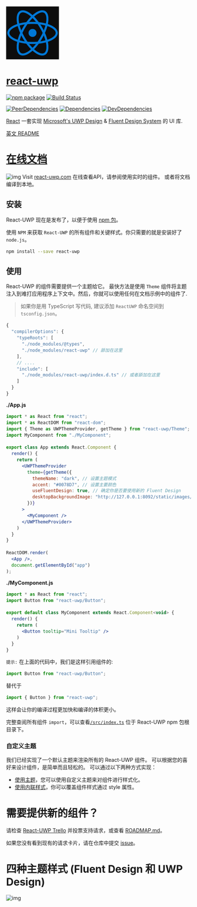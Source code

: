 ![img](https://github.com/myxvisual/react-uwp/blob/master/docs/public/static/images/icons/icon-144x144.png)

# [react-uwp](https://www.react-uwp.com/)

[![npm package](https://img.shields.io/npm/v/react-uwp.svg?style=flat-square)](https://www.npmjs.org/package/react-uwp)
[![Build Status](https://travis-ci.org/myxvisual/react-uwp.svg?branch=master)](https://travis-ci.org/myxvisual/react-uwp)

[![PeerDependencies](https://img.shields.io/david/peer/myxvisual/react-uwp.svg?style=flat-square)](https://david-dm.org/myxvisual/react-uwp#info=peerDependencies&view=list)
[![Dependencies](https://img.shields.io/david/myxvisual/react-uwp.svg?style=flat-square)](https://david-dm.org/myxvisual/react-uwp)
[![DevDependencies](https://img.shields.io/david/dev/myxvisual/react-uwp.svg?style=flat-square)](https://david-dm.org/myxvisual/react-uwp#info=devDependencies&view=list)

[React](https://facebook.github.io/react/) 一套实现 [Microsoft's UWP Design](https://developer.microsoft.com/en-us/windows/apps/design) & [Fluent Design System](http://fluent.microsoft.com/) 的 UI 库.

[英文 README](https://github.com/myxvisual/react-uwp/blob/master/README.md)

# [在线文档](https://www.react-uwp.com/)
![img](https://github.com/myxvisual/react-uwp/blob/master/images/doc-site.JPG)
Visit [react-uwp.com](https://www.react-uwp.com/) 在线查看API，请参阅使用实时的组件。
或者将文档编译到本地。

## 安装
React-UWP 现在是发布了，以便于使用 [npm 包](https://www.npmjs.org/package/react-uwp)。

使用 `NPM` 来获取 `React-UWP` 的所有组件和关键样式。你只需要的就是安装好了 `node.js`。

``` bash
npm install --save react-uwp
```

## 使用
React-UWP 的组件需要提供一个主题给它。
最快方法是使用 `Theme` 组件将主题注入到难打应用程序上下文中。然后，你就可以使用任何在文档示例中的组件了.
> 如果你是用 TypeScript 写代码, 建议添加 `ReactUWP` 命名空间到 `tsconfig.json`。

``` js
{
  "compilerOptions": {
    "typeRoots": [
      "./node_modules/@types",
      "./node_modules/react-uwp" // 舔加在这里
    ],
    // ....
    "include": [
      "./node_modules/react-uwp/index.d.ts" // 或者舔加在这里
    ]
  }
}
```


**./App.js**
```jsx
import * as React from "react";
import * as ReactDOM from "react-dom";
import { Theme as UWPThemeProvider, getTheme } from "react-uwp/Theme";
import MyComponent from "./MyComponent";

export class App extends React.Component {
  render() {
    return (
      <UWPThemeProvider
        theme={getTheme({
          themeName: "dark", // 设置主题模式
          accent: "#0078D7", // 设置主要颜色
          useFluentDesign: true, // 确定你是否要使用新的 Fluent Design
          desktopBackgroundImage: "http://127.0.0.1:8092/static/images/jennifer-bailey-10753.jpg" // 设置全局桌面背景图片
        })}
      >
        <MyComponent />
      </UWPThemeProvider>
    )
  }
}

ReactDOM.render(
  <App />,
  document.getElementById("app")
);
```

**./MyComponent.js**
```jsx
import * as React from "react";
import Button from "react-uwp/Button";

export default class MyComponent extends React.Component<void> {
  render() {
    return (
      <Button tooltip="Mini Tooltip" />
    )
  }
}
```
`提示:` 在上面的代码中，我们是这样引用组件的:
```jsx
import Button from "react-uwp/Button";
```

替代于
```jsx
import { Button } from "react-uwp";
```

这样会让你的编译过程更加快和编译的体积更小。

完整查阅所有组件 `import`，可以查看[`/src/index.ts`](https://github.com/myxvisual/react-uwp/blob/master/src/index.ts) 位于 React-UWP npm 包根目录下。

### 自定义主题

我们已经实现了一个默认主题来渲染所有的 React-UWP 组件。
可以根据您的喜好来设计组件，是简单而且轻松的。
可以通过以下两种方式实现：
- [使用主题](/styles/styling-components/custom-theme)，您可以使用自定义主题来对组件进行样式化。
- [使用内联样式](/styles/styling-components/use-inlinestyle-replace-the-default-style)，你可以覆盖组件样式通过 style 属性。

# 需要提供新的组件？
请检查 [React-UWP Trello](https://trello.com/b/lrDKBog2/react-uwp-requests) 并投票支持请求，或查看 [ROADMAP.md](https://github.com/myxvisual/react-uwp/blob/master/ROADMAP.md)。

如果您没有看到现有的请求卡片，请在仓库中提交 [issue](https://github.com/myxvisual/react-uwp/issues)。

# 四种主题样式 (Fluent Design 和 UWP Design)
![img](https://github.com/myxvisual/react-uwp/blob/master/images/four-theme-style.JPG)
